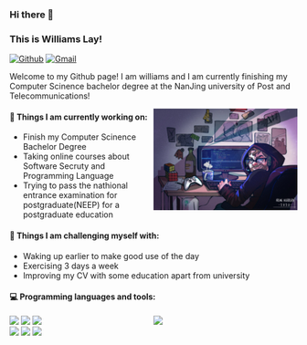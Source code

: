 ### Hi there 👋 
### This is Williams Lay!

[![Github](https://img.shields.io/badge/-Github-000?style=flat&logo=Github&logoColor=white)](https://github.com/williamslay)
[![Gmail](https://img.shields.io/badge/-Gmail-c14438?style=flat&logo=Gmail&logoColor=white)](mailto:williamslay.lsy@gmail.com)

Welcome to my Github page! I am williams and I am currently finishing my Computer Scinence bachelor degree at the NanJing university of Post and Telecommunications!  

<img align="right" alt="img" src="https://github.com/FernandoRoldan93/FernandoRoldan93/blob/master/cover_image.jpg" width="50%" height="auto" />


#### 🌱 Things I am currently working on: 
- Finish my Computer Scinence Bachelor Degree  
- Taking online courses about Software Secruty and Programming Language
- Trying to pass the nathional entrance examination for postgraduate(NEEP) for a postgraduate education

#### :muscle: Things I am challenging myself with:
- Waking up earlier to make good use of the day
- Exercising 3 days a week
- Improving my CV with some education apart from university

#### :computer: Programming languages and tools: 
<p>
	<img width="50%" align="right" src="https://github-readme-stats.vercel.app/api?username=williamslay&show_icons=true&hide_border=true" />

<code><img width="10%" src="https://www.vectorlogo.zone/logos/javascript/javascript-horizontal.svg"></code>
<code><img width="10%" src="https://www.vectorlogo.zone/logos/vuejs/vuejs-ar21.svg"></code>
<code><img width="8%" src="https://www.vectorlogo.zone/logos/git-scm/git-scm-ar21.svg"></code>
<br />
<code><img width="10%" src="https://www.vectorlogo.zone/logos/visualstudio_code/visualstudio_code-ar21.svg"></code>
<code><img width="10%" src="https://www.vectorlogo.zone/logos/linux/linux-ar21.svg"></code>
<code><img width="10%" src="https://www.vectorlogo.zone/logos/java/java-ar21.svg"></code>
</p>
